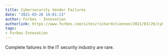 ```yaml
---
title: Cybersecurity Vendor Failures
date: "2021-03-26 14:01:13"
author: Forbes - Innovation
authorlink: https://www.forbes.com/sites/richardstiennon/2021/03/26/cybersecurity-vendor-failures/
tags:
- Forbes-Innovation
---
```

Complete failures in the IT security industry are rare.